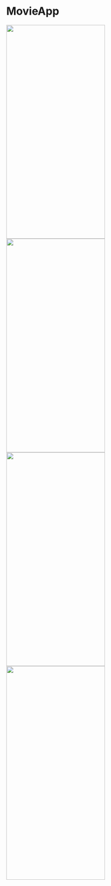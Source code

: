 # MovieApp

<img src="https://github.com/atakanahmetyasin/MovieApp/assets/142516106/32a911f3-cd87-4014-9b5b-32f8be523604" alt="" width="260" height="560">
<img src="https://github.com/atakanahmetyasin/MovieApp/assets/142516106/9b6d0285-a75a-4fe5-8b3e-8cbba90aa423" alt="" width="260" height="560">
<img src="https://github.com/atakanahmetyasin/MovieApp/assets/142516106/e04ab4d2-01ba-466e-9530-a5864ca3bcbf" alt="" width="260" height="560">
<img src="https://github.com/atakanahmetyasin/MovieApp/assets/142516106/5feea801-dccf-46d6-8ec4-e524f27e79ca" alt="" width="260" height="560">
